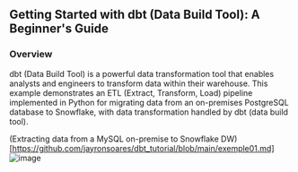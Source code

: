 ## Getting Started with dbt (Data Build Tool): A Beginner's Guide

### Overview

<p>dbt (Data Build Tool) is a powerful data transformation tool that enables analysts and engineers to transform data within their warehouse. 
This example demonstrates an ETL (Extract, Transform, Load) pipeline implemented in Python for migrating data from an on-premises PostgreSQL database to Snowflake, with data transformation handled by dbt (data build tool).</p>

(Extracting data from a MySQL on-premise to Snowflake DW)[https://github.com/jayronsoares/dbt_tutorial/blob/main/exemple01.md]
![image](https://github.com/jayronsoares/dbt_tutorial/assets/248106/93a59c77-2e9a-4080-bc6c-104b16ef6487)
